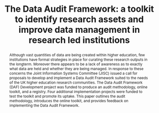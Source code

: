 ---
abstract: Although vast quantities of data are being created within higher education,
  few institutions have formal strategies in place for curating these research outputs
  in the longterm. Moreover there appears to be a lack of awareness as to exactly
  what data are held and whether they are being managed. In response to these concerns
  the Joint Information Systems Committee (JISC) issued a call for proposals to develop
  and implement a Data Audit Framework suited to the needs of the UK higher education
  research communities. The Data Audit Framework (DAF) Development project was funded
  to produce an audit methodology, online toolkit, and a registry. Four additional
  implementation projects were funded to test the toolkit and promote its uptake.
  This paper outlines the audit methodology, introduces the online toolkit, and provides
  feedback on implementing the Data Audit Framework.
creators:
- Sarah Jones
- Raivo Ruusalepp
- Seamus Ross
date: null
document_url: https://services.phaidra.univie.ac.at/api/object/o:294158/download
grand_parent: iPRES
institutions: []
keywords:
- london
landing_page_url: https://phaidra.univie.ac.at/o:294158
language: eng
layout: publication
license: CC BY-SA 3.0 AT
notes_url: null
parent: iPRES 2008
publication_type: paper
size: 304330
slides_url: null
source_name: iPRES
stream_url: null
title: 'The Data Audit Framework: a toolkit to identify research assets and improve
  data management in research led institutions'
year: 2008
---